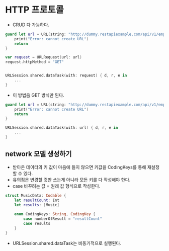 # HTTP 프로토콜
- CRUD 다 가능하다.
```swift
guard let url = URL(string: "http://dummy.restapiexample.com/api/v1/employees") else {
	print("Error: cannot create URL")
	return																		
}

var request = URLRequest(url: url)
request.httpMethod = "GET"


URLSession.shared.dataTask(with: request) { d, r, e in
	...									  
}
```

- 이 방법음 GET 방식만 된다.
```swift
guard let url = URL(string: "http://dummy.restapiexample.com/api/v1/employees") else {
	print("Error: cannot create URL")
	return																		
}

URLSession.shared.dataTask(with: url) { d, r, e in
	...									  
}
```

## network 모델 생성하기
- 받아온 데이터의 키 값이 마음에 들지 않으면 키값을 CodingKeys를 통해 재설정 할 수 있다.
- 유의점은 변경할 것만 쓰는게 아니라 모든 키를 다 작성해야 한다.
- case 바꾸려는 값 = 원래 값 형식으로 작성한다.
```swift
struct MusicData: Codable {
    let resultCount: Int
    let results: [Music]
    
    enum CodingKeys: String, CodingKey {
        case numberOfResult = "resultCount"
        case results
    }
}
```
- URLSession.shared.dataTask는 비동기적으로 실행된다.
